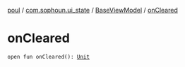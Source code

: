 [poul](../../index.md) / [com.sophoun.ui_state](../index.md) / [BaseViewModel](index.md) / [onCleared](./on-cleared.md)

# onCleared

`open fun onCleared(): `[`Unit`](https://kotlinlang.org/api/latest/jvm/stdlib/kotlin/-unit/index.html)